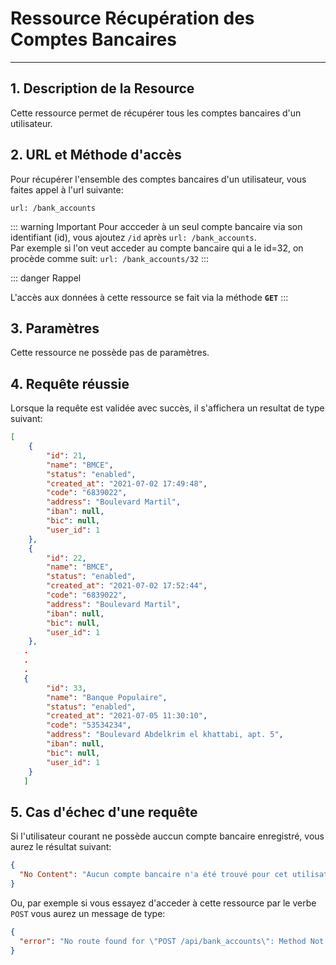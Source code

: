 # Ressource Récupération des Comptes Bancaires

---

## 1. Description de la Resource

Cette ressource permet de récupérer tous les comptes bancaires d'un utilisateur.

## 2. URL et Méthode d'accès

Pour récupérer l'ensemble des comptes bancaires d'un utilisateur, vous faites appel à l'url suivante:

```
url: /bank_accounts
```

::: warning Important
Pour accceder à un seul compte bancaire via son identifiant (id), vous ajoutez `/id` après `url: /bank_accounts`. <br>
Par exemple si l'on veut acceder au compte bancaire qui a le id=32, on procède comme suit:
`url: /bank_accounts/32`
:::

::: danger Rappel

L'accès aux données à cette ressource se fait via la méthode **`GET`**
:::

## 3. Paramètres

Cette ressource ne possède pas de paramètres.

## 4. Requête réussie

Lorsque la requête est validée avec succès, il s'affichera un resultat de type suivant:

```json
[
    {
        "id": 21,
        "name": "BMCE",
        "status": "enabled",
        "created_at": "2021-07-02 17:49:48",
        "code": "6839022",
        "address": "Boulevard Martil",
        "iban": null,
        "bic": null,
        "user_id": 1
    },
    {
        "id": 22,
        "name": "BMCE",
        "status": "enabled",
        "created_at": "2021-07-02 17:52:44",
        "code": "6839022",
        "address": "Boulevard Martil",
        "iban": null,
        "bic": null,
        "user_id": 1
    },
   .
   .
   .
   {
        "id": 33,
        "name": "Banque Populaire",
        "status": "enabled",
        "created_at": "2021-07-05 11:30:10",
        "code": "53534234",
        "address": "Boulevard Abdelkrim el khattabi, apt. 5",
        "iban": null,
        "bic": null,
        "user_id": 1
    }
   ]
```

## 5. Cas d'échec d'une requête

Si l'utilisateur courant ne possède auccun compte bancaire enregistré, vous aurez le résultat suivant:

```json
{
  "No Content": "Aucun compte bancaire n'a été trouvé pour cet utilisateur"
}
```

Ou, par exemple si vous essayez d'acceder à cette ressource par le verbe `POST` vous aurez un message de type:

```json
{
  "error": "No route found for \"POST /api/bank_accounts\": Method Not Allowed (Allow: GET)"
}
```
